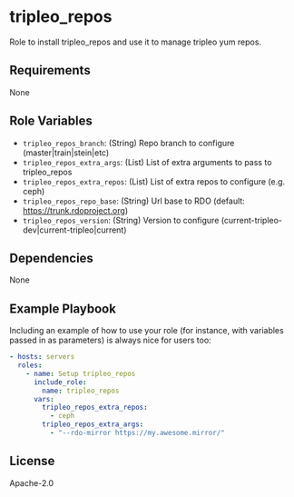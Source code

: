 tripleo_repos
=============

Role to install tripleo_repos and use it to manage tripleo yum repos.

Requirements
------------

None

Role Variables
--------------

* `tripleo_repos_branch`: (String) Repo branch to configure (master|train|stein|etc)
* `tripleo_repos_extra_args`: (List) List of extra arguments to pass to tripleo_repos
* `tripleo_repos_extra_repos`: (List) List of extra repos to configure (e.g. ceph)
* `tripleo_repos_repo_base`: (String) Url base to RDO (default: <https://trunk.rdoproject.org>)
* `tripleo_repos_version`: (String) Version to configure (current-tripleo-dev|current-tripleo|current)

Dependencies
------------

None

Example Playbook
----------------

Including an example of how to use your role (for instance, with variables passed in as parameters) is always nice for users too:

```yaml
- hosts: servers
  roles:
    - name: Setup tripleo_repos
      include_role:
        name: tripleo_repos
      vars:
        tripleo_repos_extra_repos:
          - ceph
        tripleo_repos_extra_args:
          - "--rdo-mirror https://my.awesome.mirror/"
```

License
-------

Apache-2.0

